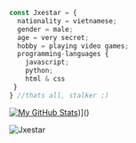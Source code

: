 ```javascript
const Jxestar = {
  nationality = vietnamese;
  gender = male;
  age = very secret;
  hobby = playing video games;
  programming-languages {
    javascript;
    python;
    html & css
 }
} //thats all, stalker ;)
```
[![My GitHub Stats](https://github-readme-stats.vercel.app/api/?username=jxestar&count_private=true&theme=tokyonight&showicons=true)]())]()

![Jxestar](https://raw.githubusercontent.com/Trilokia/Trilokia/379277808c61ef204768a61bbc5d25bc7798ccf1/bottom_header.svg)
